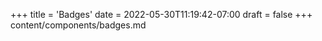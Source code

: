 +++
title = 'Badges'
date = 2022-05-30T11:19:42-07:00
draft = false
+++
content/components/badges.md

